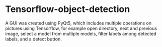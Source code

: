 # Tensorflow-object-detection
A GUI was created using PyQt5, which includes multiple operations on pictures using Tensorflow, for example open directory, next and previous image, select a model from multiple models, filter labels among detected labels, and a detect button.
